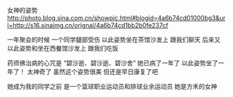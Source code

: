 女神的姿势
http://photo.blog.sina.com.cn/showpic.html#blogid=4a6b74cd01000bg3&url=http://s16.sinaimg.cn/orignal/4a6b74cd1bb2b0fe237cf
 
一年聚会的时候
一个同学腿部受伤
以此姿势坐在茶馆沙发上
跟我们聊天
后来又以此姿势和坐在西餐馆沙发上
跟我们吃饭
 
药师佛治病的心咒是
“碧沙逝、碧沙逝、碧沙舍”
她已病了一年了
以此姿势坐了一年了！
太神奇了
虽然这个姿势很美
但还是早日康复了吧
 
她成为我的同学之前
是一个篮球职业运动员和排球业余运动员
她是方禾的女神
 
 
